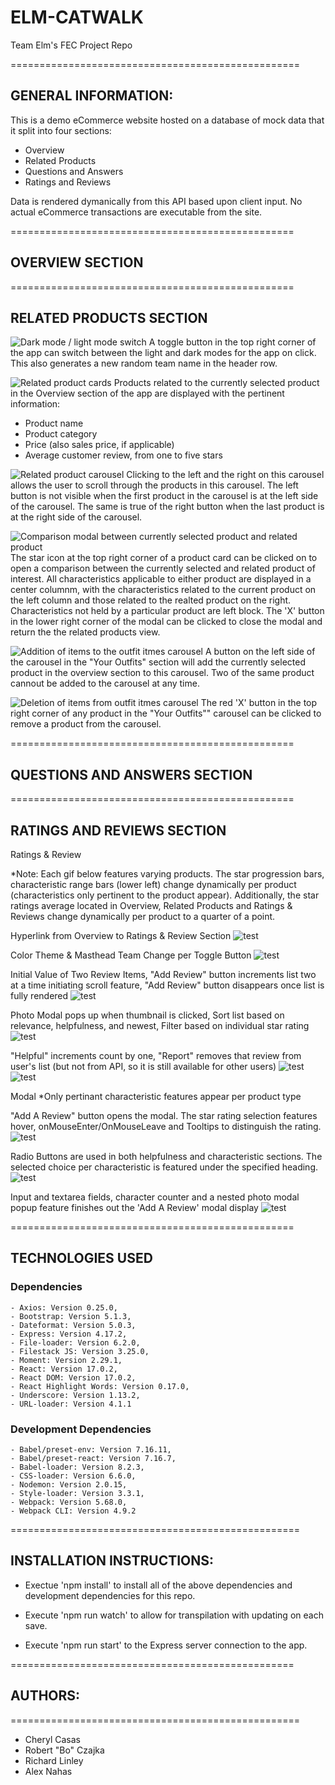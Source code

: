 # ELM-CATWALK

Team Elm's FEC Project Repo

==================================================

## GENERAL INFORMATION:

This is a demo eCommerce website hosted on a database of mock data that it split into four sections:

- Overview
- Related Products
- Questions and Answers
- Ratings and Reviews

Data is rendered dymanically from this API based upon client input. No actual eCommerce transactions are executable from the site.

=================================================

## OVERVIEW SECTION

=================================================

## RELATED PRODUCTS SECTION

![Dark mode / light mode switch](https://imgur.com/N72iZIV.jpg)
A toggle button in the top right corner of the app can switch between the light and dark modes for the app on click. This also generates a new random team name in the header row.

![Related product cards](https://imgur.com/GialhVf.jpg)
Products related to the currently selected product in the Overview section of the app are displayed with the pertinent information:

- Product name
- Product category
- Price (also sales price, if applicable)
- Average customer review, from one to five stars

![Related product carousel](https://imgur.com/kbOWhem.jpg)
Clicking to the left and the right on this carousel allows the user to scroll through the products in this carousel. The left button is not visible when the first product in the carousel is at the left side of the carousel. The same is true of the right button when the last product is at the right side of the carousel.

![Comparison modal between currently selected product and related product](https://imgur.com/dsiHo4w.jpg)
The star icon at the top right corner of a product card can be clicked on to open a comparison between the currently selected and related product of interest. All characteristics applicable to either product are displayed in a center columnm, with the characteristics related to the current product on the left column and those related to the realted product on the right. Characteristics not held by a particular product are left block. The 'X' button in the lower right corner of the modal can be clicked to close the modal and return the the related products view.

![Addition of items to the outfit itmes carousel](https://i.imgur.com/jle1MmZ.gif)
A button on the left side of the carousel in the "Your Outfits" section will add the currently selected product in the overview section to this carousel. Two of the same product cannout be added to the carousel at any time.

![Deletion of items from outfit itmes carousel](https://i.imgur.com/DQQK2Tp.gif)
The red 'X' button in the top right corner of any product in the "Your Outfits"" carousel can be clicked to remove a product from the carousel.

=================================================

## QUESTIONS AND ANSWERS SECTION

=================================================

## RATINGS AND REVIEWS SECTION

Ratings & Review

*Note: Each gif below features varying products. The star progression bars, characteristic range bars (lower left) change dynamically per product (characteristics only pertinent to the product appear).  Additionally, the star ratings average located in Overview, Related Products and Ratings & Reviews change dynamically per product to a quarter of a point.

Hyperlink from Overview to Ratings & Review Section
![test](http://g.recordit.co/1LLgeJmkUH.gif)

Color Theme & Masthead Team Change per Toggle Button
![test](http://g.recordit.co/mrJ6YAOzHn.gif)

Initial Value of Two Review Items, "Add Review" button increments list two at a time initiating scroll feature, "Add Review" button disappears once list is fully rendered
![test](http://g.recordit.co/rUXA9P51B4.gif)

Photo Modal pops up when thumbnail is clicked, Sort list based on relevance, helpfulness, and newest, Filter based on individual star rating
![test](http://g.recordit.co/W0hEyGAY2j.gif)

"Helpful" increments count by one, "Report" removes that review from user's list (but not from API, so it is still available for other users)
 ![test](http://g.recordit.co/x6X9WjsN5I.gif)
 ![test](http://g.recordit.co/WzBCajlA9V.gif)

Modal
*Only pertinant characteristic features appear per product type

"Add A Review" button opens the modal.  The star rating selection features hover, onMouseEnter/OnMouseLeave and Tooltips to distinguish the rating.
![test](http://g.recordit.co/ueFapJpnC9.gif)

Radio Buttons are used in both helpfulness and characteristic sections.  The selected choice per characteristic is featured under the specified heading.
![test](http://g.recordit.co/NxYhGbNMXE.gif)

Input and textarea fields, character counter and a nested photo modal popup feature finishes out the 'Add A Review' modal display
![test](http://g.recordit.co/AdTMwuhlUL.gif)


=================================================

## TECHNOLOGIES USED

### Dependencies

    - Axios: Version 0.25.0,
    - Bootstrap: Version 5.1.3,
    - Dateformat: Version 5.0.3,
    - Express: Version 4.17.2,
    - File-loader: Version 6.2.0,
    - Filestack JS: Version 3.25.0,
    - Moment: Version 2.29.1,
    - React: Version 17.0.2,
    - React DOM: Version 17.0.2,
    - React Highlight Words: Version 0.17.0,
    - Underscore: Version 1.13.2,
    - URL-loader: Version 4.1.1

### Development Dependencies

    - Babel/preset-env: Version 7.16.11,
    - Babel/preset-react: Version 7.16.7,
    - Babel-loader: Version 8.2.3,
    - CSS-loader: Version 6.6.0,
    - Nodemon: Version 2.0.15,
    - Style-loader: Version 3.3.1,
    - Webpack: Version 5.68.0,
    - Webpack CLI: Version 4.9.2

==================================================

## INSTALLATION INSTRUCTIONS:

- Exectue 'npm install' to install all of the above dependencies and development dependencies for this repo.

- Execute 'npm run watch' to allow for transpilation with updating on each save.
- Execute 'npm run start' to the Express server connection to the app.

=================================================

## AUTHORS:

==================================================
- Cheryl Casas
- Robert "Bo" Czajka
- Richard Linley
- Alex Nahas
